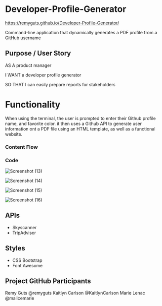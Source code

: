 # Developer-Profile-Generator 

https://remyguts.github.io/Developer-Profile-Generator/

Command-line application that dynamically generates a PDF profile from a GitHub username

## Purpose / User Story

AS A product manager

I WANT a developer profile generator

SO THAT I can easily prepare reports for stakeholders


# Functionality

When using the terminal, the user is prompted to enter their Github profile name, and favorite color. it then uses a Github API to generate user information ont a PDF file using an HTML template, as well as a functional website.  
### Content Flow



### Code 

![Screenshot (13)](https://user-images.githubusercontent.com/56744605/73628060-f9eb1200-4603-11ea-9252-d9fbabb529dd.png)

![Screenshot (14)](https://user-images.githubusercontent.com/56744605/73628063-ffe0f300-4603-11ea-8d6a-f19253e7119b.png)

![Screenshot (15)](https://user-images.githubusercontent.com/56744605/73628070-053e3d80-4604-11ea-8390-764070491efe.png)

![Screenshot (16)](https://user-images.githubusercontent.com/56744605/73628083-0bccb500-4604-11ea-8d17-ad47562562eb.png)



## APIs

- Skyscanner
- TripAdvisor

## Styles

- CSS Bootstrap
- Font Awesome

## Project GitHub Participants

Remy Guts @remyguts
Kaitlyn Carlson @KaitlynCarlson
Marie Lenac @malicemarie
